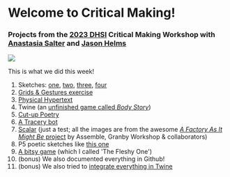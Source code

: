 # Welcome to Critical Making!

### Projects from the [2023 DHSI](https://dhsi.org/) Critical Making Workshop with [Anastasia Salter](https://selfloud.net/) and [Jason Helms](https://personal.tcu.edu/jasonhelms/)

![](https://media.giphy.com/media/v1.Y2lkPTc5MGI3NjExY2M3MTdmMTMxODgyZDIzOTU5YzU0ZGUyNjlkMDZkZWEzMjI3MGE5NSZlcD12MV9pbnRlcm5hbF9naWZzX2dpZklkJmN0PWc/Gb2KFjzztNo1W/giphy.gif)

This is what we did this week!

1. Sketches: [one](https://gabjohar.github.io/sillyoracle/sketches/sketches0.PNG), [two](https://gabjohar.github.io/sillyoracle/sketches/sketches1.PNG), [three](https://gabjohar.github.io/sillyoracle/sketches/sketches2.PNG), [four](https://gabjohar.github.io/sillyoracle/sketches/sketches3.PNG)
2. [Grids & Gestures exercise](https://gabjohar.github.io/sillyoracle/gridsandgestures.PNG) 
3. [Physical Hypertext](https://gabjohar.github.io/sillyoracle/tangledmess.JPG)
4. Twine (an [unfinished game called *Body Story*](https://gabjohar.github.io/sillyoracle/twine-games/bodystory2.html))
5. [Cut-up Poetry](https://gabjohar.github.io/sillyoracle/cutuppoetry.PNG) 
6. [A Tracery bot](https://botsin.space/@sillyoracle)
7. [Scalar](https://scalar.usc.edu/works/test-book-483) (just a test; all the images are from the awesome [*A Factory As It Might Be* project](https://assemblestudio.co.uk/projects/a-factory-as-it-might-be) by Assemble, Granby Workshop & collaborators)  
8. P5 poetic sketches like [this one](https://gabjohar.github.io/sillyoracle/open-processing-sketches/mots-chauds-mouvants/motchaudsmouvants.html) 
9. [A bitsy game](https://gabjohar.github.io/sillyoracle/bitsy-games/the_fleshy_one.html) (which I called 'The Fleshy One') 
10. (bonus) We also documented everything in Github!
11. (bonus) We also tried to [integrate everything in Twine](https://gabjohar.github.io/sillyoracle/twine-integration-cm.html)
